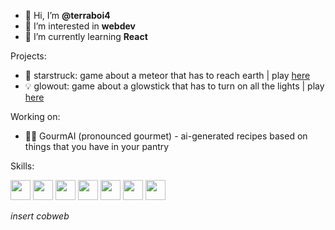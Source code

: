 - 👋 Hi, I’m **@terraboi4**
- 👀 I’m interested in **webdev**
- 🌱 I’m currently learning **React**

Projects:
 - 🌟 starstruck: game about a meteor that has to reach earth | play <a href="https://itch.io/terraboi4/starstruck/" target="_blank">here</a>
 - 💡 glowout: game about a glowstick that has to turn on all the lights | play <a href="https://itch.io/terraboi4/glowout">here</a>

Working on: 
 - 🧑‍🍳 GourmAI (pronounced gourmet) - ai-generated recipes based on things that you have in your pantry

Skills:


<img width ='32px' height='32px' src ='https://raw.githubusercontent.com/rahulbanerjee26/githubAboutMeGenerator/main/icons/cpp.svg'>
<img width ='32px' height='32px' src ='https://raw.githubusercontent.com/rahulbanerjee26/githubAboutMeGenerator/main/icons/css.svg'>
<img width ='32px' height='32px' src ='https://raw.githubusercontent.com/rahulbanerjee26/githubAboutMeGenerator/main/icons/javascript.svg'> 
 <img width ='32px' height='32px' src ='https://raw.githubusercontent.com/rahulbanerjee26/githubAboutMeGenerator/main/icons/html.svg'> 
<img width ='32px' height='32px' src ='https://raw.githubusercontent.com/rahulbanerjee26/githubAboutMeGenerator/main/icons/python.svg'>
<img width ='32px' height='32px' src ='https://raw.githubusercontent.com/rahulbanerjee26/githubAboutMeGenerator/main/icons/bootstrap.svg'>
<img width ='32px' height='32px' src ='https://raw.githubusercontent.com/rahulbanerjee26/githubAboutMeGenerator/main/icons/github.svg'>


*insert cobweb*⠀⠀⠀⠀⠀⠀⠀
